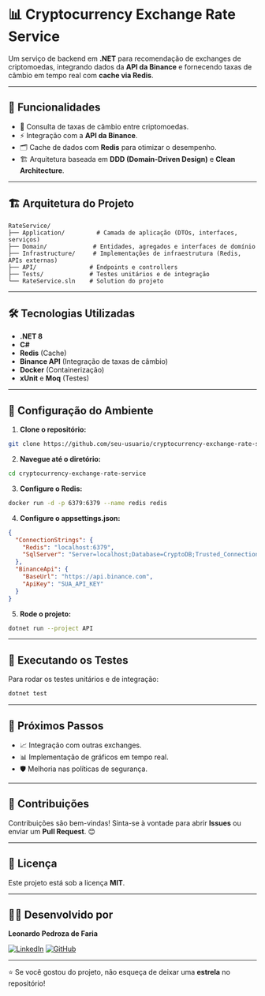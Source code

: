 # 📊 Cryptocurrency Exchange Rate Service

Um serviço de backend em **.NET** para recomendação de exchanges de criptomoedas, integrando dados da **API da Binance** e fornecendo taxas de câmbio em tempo real com **cache via Redis**.

---

## 🚀 Funcionalidades

- 🔄 Consulta de taxas de câmbio entre criptomoedas.
- ⚡ Integração com a **API da Binance**.
- 🗂️ Cache de dados com **Redis** para otimizar o desempenho.
- 🏗️ Arquitetura baseada em **DDD (Domain-Driven Design)** e **Clean Architecture**.

---

## 🏗️ Arquitetura do Projeto

```
RateService/
├── Application/         # Camada de aplicação (DTOs, interfaces, serviços)
├── Domain/             # Entidades, agregados e interfaces de domínio
├── Infrastructure/     # Implementações de infraestrutura (Redis, APIs externas)
├── API/               # Endpoints e controllers
├── Tests/             # Testes unitários e de integração
└── RateService.sln    # Solution do projeto
```

---

## 🛠️ Tecnologias Utilizadas

- **.NET 8**
- **C#**
- **Redis** (Cache)
- **Binance API** (Integração de taxas de câmbio)
- **Docker** (Containerização)
- **xUnit** e **Moq** (Testes)

---

## 🔧 Configuração do Ambiente

1. **Clone o repositório:**

```bash
git clone https://github.com/seu-usuario/cryptocurrency-exchange-rate-service.git
```

2. **Navegue até o diretório:**

```bash
cd cryptocurrency-exchange-rate-service
```

3. **Configure o Redis:**

```bash
docker run -d -p 6379:6379 --name redis redis
```

4. **Configure o appsettings.json:**

```json
{
  "ConnectionStrings": {
    "Redis": "localhost:6379",
    "SqlServer": "Server=localhost;Database=CryptoDB;Trusted_Connection=True;"
  },
  "BinanceApi": {
    "BaseUrl": "https://api.binance.com",
    "ApiKey": "SUA_API_KEY"
  }
}
```

5. **Rode o projeto:**

```bash
dotnet run --project API
```

---

## 🧪 Executando os Testes

Para rodar os testes unitários e de integração:

```bash
dotnet test
```

---

## 🔮 Próximos Passos

- 📈 Integração com outras exchanges.
- 📊 Implementação de gráficos em tempo real.
- 🛡️ Melhoria nas políticas de segurança.

---

## 🤝 Contribuições

Contribuições são bem-vindas! Sinta-se à vontade para abrir **Issues** ou enviar um **Pull Request**. 😊

---

## 📝 Licença

Este projeto está sob a licença **MIT**.

---

## 👨‍💻 Desenvolvido por

**Leonardo Pedroza de Faria**

[![LinkedIn](https://img.shields.io/badge/LinkedIn-blue?logo=linkedin)](https://www.linkedin.com/in/leonardopedroza)
[![GitHub](https://img.shields.io/badge/GitHub-black?logo=github)](https://github.com/seu-usuario)

---

⭐ Se você gostou do projeto, não esqueça de deixar uma **estrela** no repositório!

